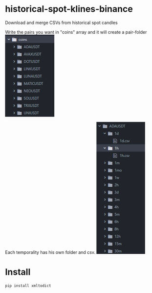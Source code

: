 # historical-spot-klines-binance
Download and merge CSVs from historical spot candles

Write the pairs you want in "coins" array and it will create a pair-folder
![alt text](https://github.com/JBUinfo/historical-spot-klines-binance/blob/main/Images/CoinsFolder.png?raw=true)

Each temporality has his own folder and csv.
![alt text](https://github.com/JBUinfo/historical-spot-klines-binance/blob/main/Images/TempFolders.png?raw=true)


# Install
    pip install xmltodict
    
